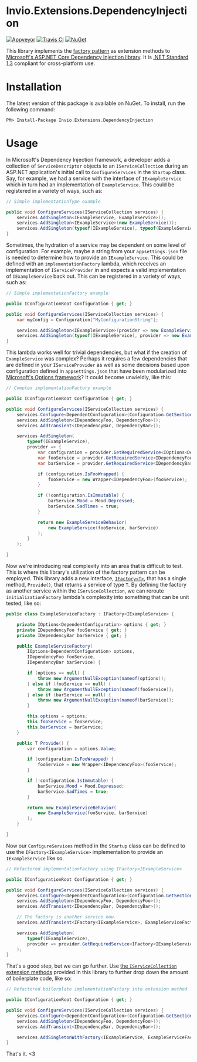 # Invio.Extensions.DependencyInjection

[![Appveyor](https://ci.appveyor.com/api/projects/status/26pr0w6y0jw2p3rn/branch/master?svg=true)](https://ci.appveyor.com/project/carusology/invio-extensions-dependencyinjection/branch/master)
[![Travis CI](https://img.shields.io/travis/invio/Invio.Extensions.DependencyInjection.svg?maxAge=3600&label=travis)](https://travis-ci.org/invio/Invio.Extensions.DependencyInjection)
[![NuGet](https://img.shields.io/nuget/v/Invio.Extensions.DependencyInjection.svg)](https://www.nuget.org/packages/Invio.Extensions.DependencyInjection/)

This library implements the [factory pattern](https://en.wikipedia.org/wiki/Factory_\(object-oriented\_programming\)) as extension methods to [Microsoft's ASP.NET Core Dependency Injection library](https://docs.asp.net/en/latest/fundamentals/dependency-injection.html). It is [.NET Standard 1.3](https://docs.microsoft.com/en-us/dotnet/articles/standard/library) compliant for cross-platform use.

# Installation
The latest version of this package is available on NuGet. To install, run the following command:

```
PM> Install-Package Invio.Extensions.DependencyInjection
```

# Usage

In Microsoft's Dependency Injection framework, a developer adds a collection of `ServiceDescriptor` objects to an `IServiceCollection` during an ASP.NET application's initial call to `ConfigureServices` in the `Startup` class. Say, for example, we had a service with the interface of `IExampleService` which in turn had an implementation of `ExampleService`. This could be registered in a variety of ways, such as:

```csharp
// Simple implementationType example

public void ConfigureServices(IServiceCollection services) {
    services.AddSingleton<IExampleService, ExampleService>();
    services.AddSingleton<IExampleService>(new ExampleService());
    services.AddSingleton(typeof(IExampleService), typeof(ExampleService));
}
```

Sometimes, the hydration of a service may be dependent on some level of configuration. For example, maybe a string from your `appsettings.json` file is needed to determine how to provide an `IExampleService`. This could be defined with an `implementationFactory` lambda, which receives an implementation of `IServiceProvider` in and expects a valid implementation of `IExampleService` back out. This can be registered in a variety of ways, such as:

```csharp
// Simple implementationFactory example

public IConfigurationRoot Configuration { get; }

public void ConfigureServices(IServiceCollection services) {
    var myConfig = Configuration["MyConfigurationString"];

    services.AddSingleton<IExampleService>(provider => new ExampleService(myConfig));
    services.AddSingleton(typeof(IExampleService), provider => new ExampleService(myConfig));
}
```

This lambda works well for trivial dependencies, but what if the creation of `ExampleService` was complex? Perhaps it requires a few dependencies that are defined in your `IServiceProvider` as well as some decisions based upon configuration defined in `appsettings.json` that have been modularized into [Microsoft's Options framework](https://docs.asp.net/en/latest/fundamentals/configuration.html)? It could become unwieldly, like this:

```csharp
// Complex implementationFactory example

public IConfigurationRoot Configuration { get; }

public void ConfigureServices(IServiceCollection services) {
    services.Configure<DependentConfiguration>(Configuration.GetSection("Dependent"));
    services.AddSingleton<IDependencyFoo, DependencyFoo>();
    services.AddTransient<IDependencyBar, DependencyBar>();

    services.AddSingleton(
        typeof(IExampleService),
        provider => {
            var configuration = provider.GetRequiredService<IOptions<DependentConfiguration>>().Value;
            var fooService = provider.GetRequiredService<IDependencyFoo>();
            var barService = provider.GetRequiredService<IDependencyBar>();

            if (configuration.IsFooWrapped) {
                fooService = new Wrapper<IDependencyFoo>(fooService);
            }

            if (!configuration.IsImmutable) {
                barService.Mood = Mood.Depressed;
                barService.SadTimes = true;
            }

            return new ExampleServiceBehavior(
                new ExampleService(fooService, barService)
            );
        }
    );

}
```

Now we're introducing real complexity into an area that is difficult to test. This is where this library's utilization of the factory pattern can be employed. This library adds a new interface, [`IFactory<T>`](https://github.com/invio/Invio.Extensions.DependencyInjection/blob/master/src/Invio.Extensions.DependencyInjection/IFactory.cs), that has a single method, `Provide()`, that returns a service of type `T`. By defining the factory as another service within the `IServiceCollection`, we can reroute `initializationFactory` lambda's complexity into something that can be unit tested, like so:

```csharp
public class ExampleServiceFactory : IFactory<IExampleService> {

    private IOptions<DependentConfiguration> options { get; }
    private IDependencyFoo fooService { get; }
    private IDependencyBar barService { get; }

    public ExampleServiceFactory(
        IOptions<DependentConfiguration> options,
        IDependencyFoo fooService,
        IDependencyBar barService) {

        if (options == null) {
            throw new ArgumentNullException(nameof(options));
        } else if (fooService == null) {
            throw new ArgumentNullException(nameof(fooService));
        } else if (barService == null) {
            throw new ArgumentNullException(nameof(barService));
        }

        this.options = options;
        this.fooService = fooService;
        this.barService = barService;
    }

    public T Provide() {
        var configuration = options.Value;

        if (configuration.IsFooWrapped) {
            fooService = new Wrapper<IDependencyFoo>(fooService);
        }

        if (!configuration.IsImmutable) {
            barService.Mood = Mood.Depressed;
            barService.SadTimes = true;
        }

        return new ExampleServiceBehavior(
            new ExampleService(fooService, barService)
        );
    }

}
```

Now our `ConfigureServices` method in the `Startup` class can be defined to use the `IFactory<IExampleService>` implementation to provide an `IExampleService` like so.

```csharp
// Refactored implementationFactory using IFactory<IExampleService>

public IConfigurationRoot Configuration { get; }

public void ConfigureServices(IServiceCollection services) {
    services.Configure<DependentConfiguration>(Configuration.GetSection("Dependent"));
    services.AddSingleton<IDependencyFoo, DependencyFoo>();
    services.AddTransient<IDependencyBar, DependencyBar>();

    // The factory is another service now.
    services.AddTransient<IFactory<IExampleService>, ExampleServiceFactory>();

    services.AddSingleton(
        typeof(IExampleService),
        provider => provider.GetRequiredService<IFactory<IExampleService>>().Provide()
    );
}
```

That's a good step, but we can go further. Use [the `IServiceCollection` extension methods](https://github.com/invio/Invio.Extensions.DependencyInjection/blob/master/src/Invio.Extensions.DependencyInjection/ServiceCollectionFactoryExtensions.cs) provided in this library to further drop down the amount of boilerplate code, like so:

```csharp
// Refactored boilerplate implementationFactory into extension method

public IConfigurationRoot Configuration { get; }

public void ConfigureServices(IServiceCollection services) {
    services.Configure<DependentConfiguration>(Configuration.GetSection("Dependent"));
    services.AddSingleton<IDependencyFoo, DependencyFoo>();
    services.AddTransient<IDependencyBar, DependencyBar>();

    services.AddSingletonWithFactory<IExampleService, ExampleServiceFactory>();
}
```

That's it. <3

